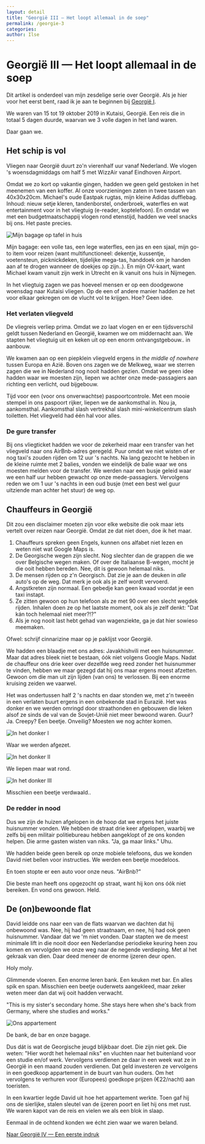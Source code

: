 ```yaml
---
layout: detail
title: "Georgië III — Het loopt allemaal in de soep"
permalink: /georgie-3
categories:
author: Ilse
---
```


# Georgië III — Het loopt allemaal in de soep
<div class="disclaimer">Dit artikel is onderdeel van mijn zesdelige serie over Georgië. Als je hier voor het eerst bent, raad ik je aan te beginnen bij <a href="/georgie-1">Georgië I</a>.</div>

We waren van 15 tot 19 oktober 2019 in Kutaisi, Georgië. Een reis die in totaal 5 dagen duurde, waarvan we 3 volle dagen in het land waren.

Daar gaan we.

## Het schip is vol
Vliegen naar Georgië duurt zo'n vierenhalf uur vanaf Nederland. We vlogen 's woensdagmiddags om half 5 met WizzAir vanaf Eindhoven Airport.

Omdat we zo kort op vakantie gingen, hadden we geen geld gestoken in het meenemen van een koffer. Al onze voorzieningen zaten in twee tassen van 40x30x20cm. Michael's oude Eastpak rugtas, mijn kleine Adidas dufflebag. Inhoud: nieuw setje kleren, tandenborstel, onderbroek, waterfles en wat entertainment voor in het vliegtuig (e-reader, koptelefoon). En omdat we met een budgetmaatschappij vlogen rond etenstijd, hadden we veel snacks bij ons. Het paste precies.

![Mijn bagage op tafel in huis](/assets/images/blogs/georgie/bagage.jpg)
<div class="image-description">Mijn bagage: een volle tas, een lege waterfles, een jas en een sjaal, mijn go-to item voor reizen (want multifunctioneel: dekentje, kussentje, voetensteun, picknickdeken, tijdelijke mega-tas, handdoek om je handen aan af te drogen wanneer de doekjes op zijn..). En mijn OV-kaart, want Michael kwam vanuit zijn werk in Utrecht en ik vanuit ons huis in Nijmegen.</div>

In het vliegtuig zagen we pas hoeveel mensen er op een doodgewone woensdag naar Kutaisi vliegen. Op de een of andere manier hadden ze het voor elkaar gekregen om de vlucht vol te krijgen. Hoe? Geen idee.

### Het verlaten vliegveld
De vliegreis verliep prima. Omdat we zo laat vlogen en er een tijdsverschil geldt tussen Nederland en Georgië, kwamen we om middernacht aan. We stapten het vliegtuig uit en keken uit op een enorm ontvangstgebouw.. in aanbouw.

We kwamen aan op een piepklein vliegveld ergens in *the middle of nowhere* tussen Europa en Azië. Boven ons zagen we de Melkweg, waar we sterren zagen die we in Nederland nog nooit hadden gezien. Omdat we geen idee hadden waar we moesten zijn, liepen we achter onze mede-passagiers aan richting een verlicht, oud bijgebouw.

Tijd voor een (voor ons onverwachtse) paspoortcontrole. Met een mooie stempel in ons paspoort rijker, liepen we de aankomsthal in. Nou ja, aankomsthal. Aankomsthal slash vertrekhal slash mini-winkelcentrum slash toiletten. Het vliegveld had één hal voor alles.

### De gure transfer
Bij ons vliegticket hadden we voor de zekerheid maar een transfer van het vliegveld naar ons AirBnb-adres geregeld. Puur omdat we niet wisten of er nog taxi's zouden rijden om 12 uur 's nachts. Na lang gezocht te hebben in de kleine ruimte met 2 balies, vonden we eindelijk de balie waar we ons moesten melden voor de transfer. We werden naar een busje geleid waar we een half uur hebben gewacht op onze mede-passagiers. Vervolgens reden we om 1 uur 's nachts in een oud busje (met een best wel guur uitziende man achter het stuur) de weg op.

## Chauffeurs in Georgië
Dit zou een disclaimer moeten zijn voor elke website die ook maar iets vertelt over reizen naar Georgië. Omdat ze dat niet doen, doe ik het maar.

1. Chauffeurs spreken geen Engels, kunnen ons alfabet niet lezen en weten niet wat Google Maps is.
2. De Georgische wegen zijn slecht. Nog slechter dan de grappen die we over Belgische wegen maken. Of over de Italiaanse B-wegen, mocht je die ooit hebben bereden. Nee, dit is gewoon helemaal niks.
3. De mensen rijden op z'n Georgisch. Dat zie je aan de deuken in *alle* auto's op de weg. Dat merk je ook als je zelf wordt vervoerd.
4. Angstkreten zijn normaal. Een gebedje kan geen kwaad voordat je een taxi instapt.
5. Ze zitten gewoon op hun telefoon als ze met 90 over een slecht wegdek rijden. Inhalen doen ze op het laatste moment, ook als je zelf denkt: "Dat kán toch helemaal niet meer?!?"
6. Als je nog nooit last hebt gehad van wagenziekte, ga je dat hier sowieso meemaken.

Ofwel: schrijf cinnarizine maar op je paklijst voor Georgië.

We hadden een blaadje met ons adres: Javakhishvili met een huisnummer. Maar dat adres bleek niet te bestaan, óók niet volgens Google Maps. Nadat de chauffeur ons drie keer over dezelfde weg reed zonder het huisnummer te vinden, hebben we maar gezegd dat hij ons maar ergens moest afzetten. Gewoon om die man uit zijn lijden (van ons) te verlossen. Bij een enorme kruising zeiden we vaarwel.

Het was ondertussen half 2 's nachts en daar stonden we, met z'n tweeën in een verlaten buurt ergens in een onbekende stad in Eurazië. Het was donker en we werden omringd door straathonden en gebouwen die leken alsof ze sinds de val van de Sovjet-Unië niet meer bewoond waren. Guur? Ja. Creepy? Een beetje. Onveilig? Moesten we nog achter komen.

![In het donker I](/assets/images/blogs/georgie/in-het-donker-1.jpg)
<div class="image-description">Waar we werden afgezet.</div>

![In het donker II](/assets/images/blogs/georgie/in-het-donker-2.jpg)
<div class="image-description">We liepen maar wat rond.</div>

![In het donker III](/assets/images/blogs/georgie/in-het-donker-3.jpg)
<div class="image-description">Misschien een beetje verdwaald..</div>

### De redder in nood
Dus we zijn de huizen afgelopen in de hoop dat we ergens het juiste huisnummer vonden. We hebben de straat drie keer afgelopen, waarbij we zelfs bij een militair politiebureau hebben aangeklopt of ze ons konden helpen. Die arme gasten wisten van niks. "Ja, ga maar links." Uhu.

We hadden beide geen bereik op onze mobiele telefoons, dus we konden David niet bellen voor instructies. We werden een beetje moedeloos.

En toen stopte er een auto voor onze neus. "AirBnb?"

Die beste man heeft ons opgezocht op straat, want hij kon ons óók niet bereiken. En vond ons gewoon. Held.

## De (on)bewoonde flat
David leidde ons naar een van de flats waarvan we dachten dat hij onbewoond was. Nee, hij had geen straatnaam, en nee, hij had ook geen huisnummer. Vandaar dat we 'm niet vonden. Daar stapten we de meest minimale lift in die nooit door een Nederlandse periodieke keuring heen zou komen en vervolgden we onze weg naar de negende verdieping. Met al het gekraak van dien. Daar deed meneer de enorme ijzeren deur open.

Holy moly.

Glimmende vloeren. Een enorme leren bank. Een keuken met bar. En alles spik en span. Misschien een beetje ouderwets aangekleed, maar zeker weten meer dan dat wij ooit hadden verwacht.

"This is my sister's secondary home. She stays here when she's back from Germany, where she studies and works."

![Ons appartement](/assets/images/blogs/georgie/ons-appartement.jpg)
<div class="image-description">De bank, de bar en onze bagage.</div>

Dus dát is wat de Georgische jeugd blijkbaar doet. Die zijn niet gek. Die weten: "Hier wordt het helemaal niks" en vluchten naar het buitenland voor een studie en/of werk. Vervolgens verdienen ze daar in een week wat ze in Georgië in een maand zouden verdienen. Dat geld investeren ze vervolgens in een goedkoop appartement in de buurt van hun ouders. Om het vervolgens te verhuren voor (Europees) goedkope prijzen (€22/nacht) aan toeristen.

In een kwartier legde David uit hoe het appartement werkte. Toen gaf hij ons de sierlijke, stalen sleutel van de ijzeren poort en liet hij ons met rust. We waren kapot van de reis en vielen we als een blok in slaap.

Eenmaal in de ochtend konden we écht zien waar we waren beland.

[Naar Georgië IV — Een eerste indruk](/georgie-4)
